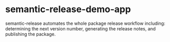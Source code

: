 # semantic-release-demo-app 
semantic-release automates the whole package release workflow including: determining the next version number, generating the release notes, and publishing the package.
 
 
 






